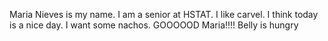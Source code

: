 Maria Nieves is my name. 
I am a senior at HSTAT.
I like carvel.
I think today is a nice day.
I want some nachos.
GOOOOOD Maria!!!!
Belly is hungry